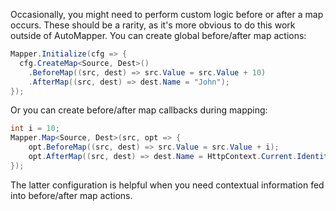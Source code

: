 Occasionally, you might need to perform custom logic before or after a map occurs. These should be a rarity, as it's more obvious to do this work outside of AutoMapper. You can create global before/after map actions:
```c#
Mapper.Initialize(cfg => {
  cfg.CreateMap<Source, Dest>()
    .BeforeMap((src, dest) => src.Value = src.Value + 10)
    .AfterMap((src, dest) => dest.Name = "John");
});
```
Or you can create before/after map callbacks during mapping:
```c#
int i = 10;
Mapper.Map<Source, Dest>(src, opt => {
    opt.BeforeMap((src, dest) => src.Value = src.Value + i);
    opt.AfterMap((src, dest) => dest.Name = HttpContext.Current.Identity.Name);
});
```
The latter configuration is helpful when you need contextual information fed into before/after map actions.